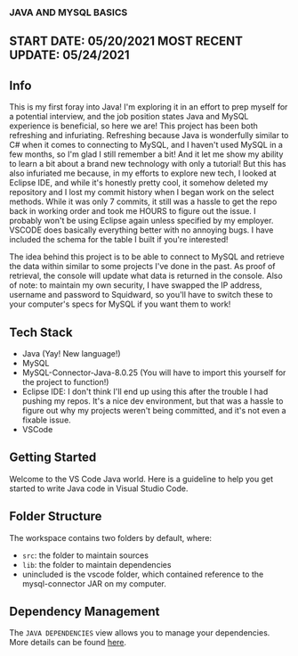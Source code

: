 ### JAVA AND MYSQL BASICS

## START DATE: 05/20/2021 MOST RECENT UPDATE: 05/24/2021

## Info

This is my first foray into Java! I'm exploring it in an effort to prep myself for a potential interview, and the job position states Java and MySQL experience is beneficial, so here we are! This project has been both refreshing and infuriating. Refreshing because Java is wonderfully similar to C# when it comes to connecting to MySQL, and I haven't used MySQL in a few months, so I'm glad I still remember a bit! And it let me show my ability to learn a bit about a brand new technology with only a tutorial! But this has also infuriated me because, in my efforts to explore new tech, I looked at Eclipse IDE, and while it's honestly pretty cool, it somehow deleted my repository and I lost my commit history when I began work on the select methods. While it was only 7 commits, it still was a hassle to get the repo back in working order and took me HOURS to figure out the issue. I probably won't be using Eclipse again unless specified by my employer. VSCODE does basically everything better with no annoying bugs. I have included the schema for the table I built if you're interested!

The idea behind this project is to be able to connect to MySQL and retrieve the data within similar to some projects I've done in the past. As proof of retrieval, the console will update what data is returned in the console. Also of note: to maintain my own security, I have swapped the IP address, username and password to Squidward, so you'll have to switch these to your computer's specs for MySQL if you want them to work!

## Tech Stack

- Java (Yay! New language!)
- MySQL
- MySQL-Connector-Java-8.0.25 (You will have to import this yourself for the project to function!)
- Eclipse IDE: I don't think I'll end up using this after the trouble I had pushing my repos. It's a nice dev environment, but that was a hassle to figure out why my projects weren't being committed, and it's not even a fixable issue.
- VSCode

## Getting Started

Welcome to the VS Code Java world. Here is a guideline to help you get started to write Java code in Visual Studio Code.

## Folder Structure

The workspace contains two folders by default, where:

- `src`: the folder to maintain sources
- `lib`: the folder to maintain dependencies
- unincluded is the vscode folder, which contained reference to the mysql-connector JAR on my computer.

## Dependency Management

The `JAVA DEPENDENCIES` view allows you to manage your dependencies. More details can be found [here](https://github.com/microsoft/vscode-java-pack/blob/master/release-notes/v0.9.0.md#work-with-jar-files-directly).
